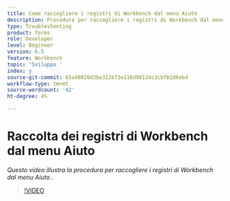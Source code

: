 ```yaml
---
title: Come raccogliere i registri di Workbench dal menu Aiuto
description: Procedura per raccogliere i registri di Workbench dal menu Aiuto
type: Troubleshooting
product: forms
role: Developer
level: Beginner
version: 6.5
feature: Workbench
topic: 'Sviluppo '
index: y
source-git-commit: 65a40826d3be322673e116d98124c3cbfb1d6eb4
workflow-type: tm+mt
source-wordcount: '42'
ht-degree: 4%

---
```



# Raccolta dei registri di Workbench dal menu Aiuto

*Questo video illustra la procedura per raccogliere i registri di Workbench dal menu Aiuto .*

>[!VIDEO](https://video.tv.adobe.com/v/335501?quality=9&learn=on)
